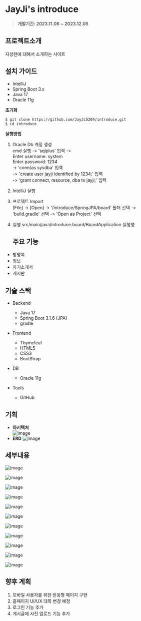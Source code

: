 # JayJi's introduce
> **개발기간: 2023.11.06 ~ 2023.12.05**

## 프로젝트소개

지성현에 대해서 소개하는 사이트

## 설치 가이드
- IntelliJ 
- Spring Boot 3.x
- Java 17
- Oracle 11g

**초기화**  

    $ git clone https://github.com/JayJi5204/introduce.git  
    $ cd introduce

   
**실행방법**  

1. Oracle Db 계정 생성   
   cmd 실행 -> 'sqlplus' 입력 ->   
   Enter username: system   
   Enter password: 1234   
   -> 'conn/as sysdba' 입력   
   -> 'create user jayji identified by 1234;' 입력   
   -> 'grant connect, resource, dba to jayji;' 입력   
2. IntelliJ 실행   
3. 프로젝트 Import   
   [File] -> [Open] -> '/introduce/SpringJPA/board' 폴더 선택 -> 'build.gradle' 선택 -> 'Open as Project' 선택
4. 실행
   src/main/java/introduce.board/BoardApplication 실행행

   ## 주요 기능

- 방명록
- 정보
- 자기소개서
- 게시판

## 기술 스택

- Backend
  - Java 17
  - Spring Boot 3.1.6 (JPA)
  - gradle
    
- Frontend    
  - Thymeleaf
  - HTML5
  - CSS3
  - BootStrap

- DB
  - Oracle 11g

- Tools
  - GitHub

## 기획

- **아키텍처**   
![image](https://github.com/JayJi5204/introduce/assets/126458483/49713935-8371-434e-85be-cdb67c4fc147)
- **ERD**
![image](https://github.com/JayJi5204/introduce/assets/126458483/5ea7ec33-5768-4324-9c98-14563be6c191)

## 세부내용

![image](https://github.com/JayJi5204/introduce/assets/126458483/2f4238a5-552e-4d7c-88fd-dfc1d39988ef)

![image](https://github.com/JayJi5204/introduce/assets/126458483/e1b0b62f-820e-455f-b582-23500064979b)

![image](https://github.com/JayJi5204/introduce/assets/126458483/1a18fd8a-c035-4261-9b65-f208c1c4f0a0)

![image](https://github.com/JayJi5204/introduce/assets/126458483/ddd998e8-86f8-4a4e-8445-5523c5c06e9f)

![image](https://github.com/JayJi5204/introduce/assets/126458483/75b2a9d2-000f-4dd9-a50e-78a161f9c195)

![image](https://github.com/JayJi5204/introduce/assets/126458483/bba74927-53bd-42aa-9e85-42e7277e449d)

![image](https://github.com/JayJi5204/introduce/assets/126458483/5c42396d-1f0f-4b4b-936b-7a57d6ba161a)

![image](https://github.com/JayJi5204/introduce/assets/126458483/fdbb7285-4f87-4f9c-803a-6d0951f52cc8)

![image](https://github.com/JayJi5204/introduce/assets/126458483/da740182-7aa4-4fa5-a741-08573f8835a8)

![image](https://github.com/JayJi5204/introduce/assets/126458483/c575cea9-2fe9-4ea5-80df-e3d5f0e301e4)

![image](https://github.com/JayJi5204/introduce/assets/126458483/9496b96b-5602-41ca-ae09-7fa0cbc3c1ac)

## 향후 계획

1. 모바일 사용자를 위한 반응형 페이지 구현
2. 홈페이지 UI/UX 대폭 변경 예정
3. 로그인 기능 추가
4. 게시글에 사진 업로드 기능 추가



